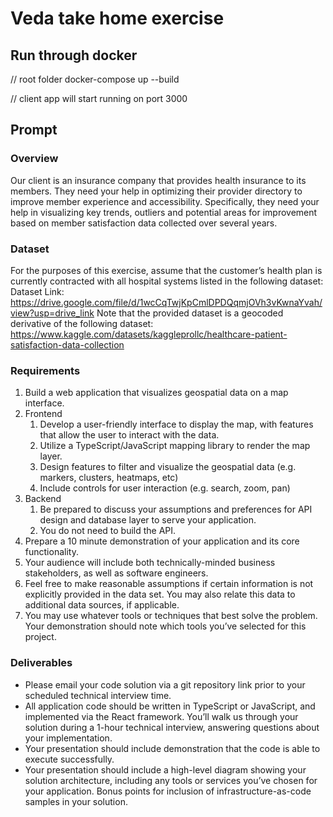 # Veda take home exercise

## Run through docker

// root folder
docker-compose up --build

// client app will start running on port 3000

## Prompt

### Overview

Our client is an insurance company that provides health insurance to its members. They need your help in optimizing their provider directory to improve member experience and accessibility. Specifically, they need your help in visualizing key trends, outliers and potential areas for improvement based on member satisfaction data collected over several years.

### Dataset

For the purposes of this exercise, assume that the customer’s health plan is currently contracted with all hospital systems listed in the following dataset:
Dataset Link: https://drive.google.com/file/d/1wcCqTwjKpCmlDPDQqmjOVh3vKwnaYvah/view?usp=drive_link Note that the provided dataset is a geocoded derivative of the following dataset: https://www.kaggle.com/datasets/kaggleprollc/healthcare-patient-satisfaction-data-collection

### Requirements

1. Build a web application that visualizes geospatial data on a map interface.
2. Frontend
   1. Develop a user-friendly interface to display the map, with features that allow the user to interact with the data.
   2. Utilize a TypeScript/JavaScript mapping library to render the map layer.
   3. Design features to filter and visualize the geospatial data (e.g. markers, clusters,
      heatmaps, etc)
   4. Include controls for user interaction (e.g. search, zoom, pan)
3. Backend
   1. Be prepared to discuss your assumptions and preferences for API design and database layer to serve your application.
   2. You do not need to build the API.
4. Prepare a 10 minute demonstration of your application and its core functionality.
5. Your audience will include both technically-minded business stakeholders, as well as
   software engineers.
6. Feel free to make reasonable assumptions if certain information is not explicitly provided in
   the data set. You may also relate this data to additional data sources, if applicable.
7. You may use whatever tools or techniques that best solve the problem. Your demonstration
   should note which tools you’ve selected for this project.

### Deliverables

- Please email your code solution via a git repository link prior to your scheduled technical
  interview time.
- All application code should be written in TypeScript or JavaScript, and implemented via the
  React framework. You’ll walk us through your solution during a 1-hour technical interview,
  answering questions about your implementation.
- Your presentation should include demonstration that the code is able to execute
  successfully.
- Your presentation should include a high-level diagram showing your solution architecture,
  including any tools or services you’ve chosen for your application. Bonus points for inclusion of infrastructure-as-code samples in your solution.
